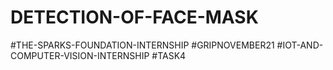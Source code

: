 # DETECTION-OF-FACE-MASK
#THE-SPARKS-FOUNDATION-INTERNSHIP
#GRIPNOVEMBER21
#IOT-AND-COMPUTER-VISION-INTERNSHIP
#TASK4
